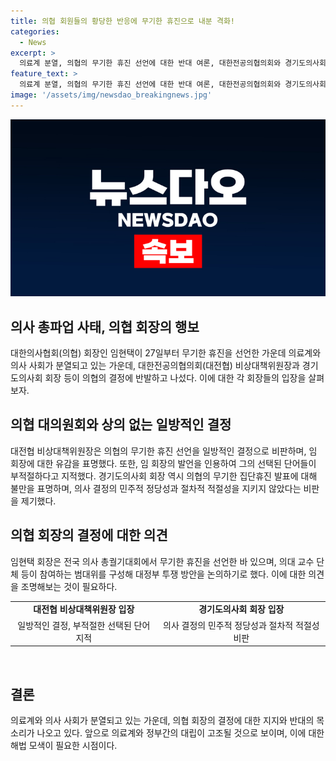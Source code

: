 ```yaml
---
title: 의협 회원들의 황당한 반응에 무기한 휴진으로 내분 격화!
categories:
  - News
excerpt: >
  의료계 분열, 의협의 무기한 휴진 선언에 대한 반대 여론, 대한전공의협의회와 경기도의사회 회장의 비판, 의사 결정과 정당성에 대한 우려가 제기되고 있음. 임현택 회장의 행보가 의료계 내부에서 논란을 빚고 있으며, 휴진 발표의 과정과 민주적 정당성이 지켜지지 않는다는 비판이 제기되고 있음.
feature_text: >
  의료계 분열, 의협의 무기한 휴진 선언에 대한 반대 여론, 대한전공의협의회와 경기도의사회 회장의 비판, 의사 결정과 정당성에 대한 우려가 제기되고 있음. 임현택 회장의 행보가 의료계 내부에서 논란을 빚고 있으며, 휴진 발표의 과정과 민주적 정당성이 지켜지지 않는다는 비판이 제기되고 있음.
image: '/assets/img/newsdao_breakingnews.jpg'
---
```


<p><img src="/assets/img/newsdao_breakingnews.jpg" alt="koreaapp 속보" /></p>

<h2 data-ke-size="size26">의사 총파업 사태, 의협 회장의 행보</h2>

<p data-ke-size="size16">대한의사협회(의협) 회장인 임현택이 27일부터 무기한 휴진을 선언한 가운데 의료계와 의사 사회가 분열되고 있는 가운데, 대한전공의협의회(대전협) 비상대책위원장과 경기도의사회 회장 등이 의협의 결정에 반발하고 나섰다. 이에 대한 각 회장들의 입장을 살펴보자.</p>

<h2 data-ke-size="size24">의협 대의원회와 상의 없는 일방적인 결정</h2>

<p data-ke-size="size16">대전협 비상대책위원장은 의협의 무기한 휴진 선언을 일방적인 결정으로 비판하며, 임 회장에 대한 유감을 표명했다. 또한, 임 회장의 발언을 인용하여 그의 선택된 단어들이 부적절하다고 지적했다. 경기도의사회 회장 역시 의협의 무기한 집단휴진 발표에 대해 불만을 표명하며, 의사 결정의 민주적 정당성과 절차적 적절성을 지키지 않았다는 비판을 제기했다.</p>

<h2 data-ke-size="size24">의협 회장의 결정에 대한 의견</h2>

<p data-ke-size="size16">임현택 회장은 전국 의사 총궐기대회에서 무기한 휴진을 선언한 바 있으며, 의대 교수 단체 등이 참여하는 범대위를 구성해 대정부 투쟁 방안을 논의하기로 했다. 이에 대한 의견을 조명해보는 것이 필요하다. </p>

<table>
    <tbody>
        <tr>
            <td style="text-align: center; height: 17px;"><b>대전협 비상대책위원장 입장</b></td>
            <td style="text-align: center; height: 17px;"><b>경기도의사회 회장 입장</b></td>
        </tr>
        <tr>
            <td style="text-align: center; height: 17px;">일방적인 결정, 부적절한 선택된 단어 지적</td>
            <td style="text-align: center; height: 17px;">의사 결정의 민주적 정당성과 절차적 적절성 비판</td>
        </tr>
    </tbody>
</table>

<p data-ke-size="size16">&nbsp;</p>

<h2 data-ke-size="size24">결론</h2>

<p data-ke-size="size16">의료계와 의사 사회가 분열되고 있는 가운데, 의협 회장의 결정에 대한 지지와 반대의 목소리가 나오고 있다. 앞으로 의료계와 정부간의 대립이 고조될 것으로 보이며, 이에 대한 해법 모색이 필요한 시점이다.</p>

